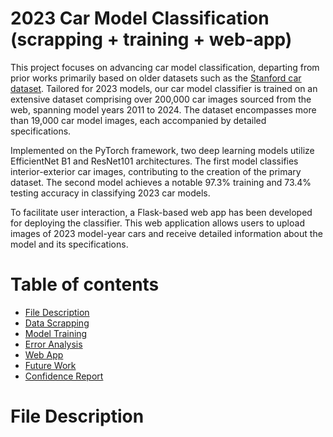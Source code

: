 # 2023 Car Model Classification (scrapping + training + web-app)

This project focuses on advancing car model classification, departing from prior works primarily based on older datasets such as the [Stanford car dataset](http://vision.stanford.edu/pdf/3drr13.pdf). Tailored for 2023 models, our car model classifier is trained on an extensive dataset comprising over 200,000 car images sourced from the web, spanning model years 2011 to 2024. The dataset encompasses more than 19,000 car model images, each accompanied by detailed specifications.

Implemented on the PyTorch framework, two deep learning models utilize EfficientNet B1 and ResNet101 architectures. The first model classifies interior-exterior car images, contributing to the creation of the primary dataset. The second model achieves a notable 97.3% training and 73.4% testing accuracy in classifying 2023 car models.

To facilitate user interaction, a Flask-based web app has been developed for deploying the classifier. This web application allows users to upload images of 2023 model-year cars and receive detailed information about the model and its specifications.

Table of contents
=================

<!--ts-->
  * [File Description](#files)  
  * [Data Scrapping](#data)  
  * [Model Training](#model)
  * [Error Analysis](#error)
  * [Web App](#webapp)
  * [Future Work](#future)
  * [Confidence Report](#confidence)
<!--te--> 

File Description
================
